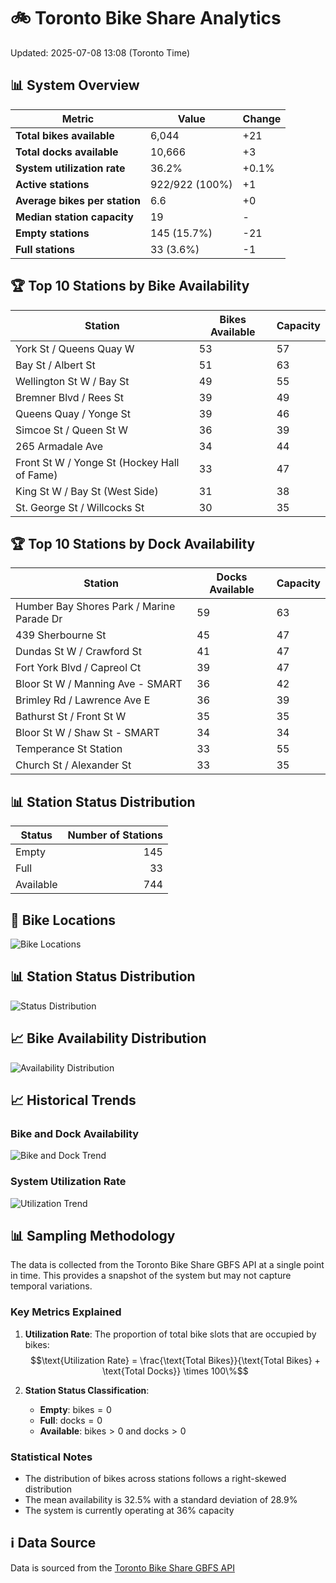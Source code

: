 # 🚲 Toronto Bike Share Analytics

Updated: 2025-07-08 13:08 (Toronto Time)

## 📊 System Overview
| Metric | Value | Change |
|--------|-------|--------|
| **Total bikes available** | 6,044 | +21 |
| **Total docks available** | 10,666 | +3 |
| **System utilization rate** | 36.2% | +0.1% |
| **Active stations** | 922/922 (100%) | +1 |
| **Average bikes per station** | 6.6 | +0 |
| **Median station capacity** | 19 | - |
| **Empty stations** | 145 (15.7%) | -21 |
| **Full stations** | 33 (3.6%) | -1 |

## 🏆 Top 10 Stations by Bike Availability
| Station | Bikes Available | Capacity |
|---------|-----------------|----------|
| York St / Queens Quay W | 53 | 57 |
| Bay St / Albert St | 51 | 63 |
| Wellington St W / Bay St | 49 | 55 |
| Bremner Blvd / Rees St | 39 | 49 |
| Queens Quay / Yonge St | 39 | 46 |
| Simcoe St / Queen St W | 36 | 39 |
| 265 Armadale Ave | 34 | 44 |
| Front St W / Yonge St (Hockey Hall of Fame) | 33 | 47 |
| King St W / Bay St (West Side) | 31 | 38 |
| St. George St / Willcocks St | 30 | 35 |

## 🏆 Top 10 Stations by Dock Availability
| Station | Docks Available | Capacity |
|---------|-----------------|----------|
| Humber Bay Shores Park / Marine Parade Dr | 59 | 63 |
| 439 Sherbourne St | 45 | 47 |
| Dundas St W / Crawford St | 41 | 47 |
| Fort York  Blvd / Capreol Ct | 39 | 47 |
| Bloor St W / Manning Ave - SMART | 36 | 42 |
| Brimley Rd / Lawrence Ave E  | 36 | 39 |
| Bathurst St / Front St W | 35 | 35 |
| Bloor St W / Shaw St - SMART | 34 | 34 |
| Temperance St Station | 33 | 55 |
| Church St / Alexander St | 33 | 35 |

## 📊 Station Status Distribution
| Status     | Number of Stations |
|------------|-------------------:|
| Empty      | 145 |
| Full       | 33 |
| Available  | 744 |

## 📍 Bike Locations
![Bike Locations](docs/plots/location_plot.png)

## 📊 Station Status Distribution
![Status Distribution](docs/plots/status_distribution.png)

## 📈 Bike Availability Distribution
![Availability Distribution](docs/plots/availability_dist.png)

## 📈 Historical Trends
### Bike and Dock Availability
![Bike and Dock Trend](docs/plots/time_series/bike_dock_trend.png)

### System Utilization Rate
![Utilization Trend](docs/plots/time_series/utilization_trend.png)

## 📊 Sampling Methodology
The data is collected from the Toronto Bike Share GBFS API at a single point in time. This provides a snapshot of the system but may not capture temporal variations.

### Key Metrics Explained
1. **Utilization Rate**: The proportion of total bike slots that are occupied by bikes:
   $$\text{Utilization Rate} = \frac{\text{Total Bikes}}{\text{Total Bikes} + \text{Total Docks}} \times 100\%$$

2. **Station Status Classification**:
   - **Empty**: $\text{bikes} = 0$
   - **Full**: $\text{docks} = 0$
   - **Available**: $\text{bikes} > 0$ and $\text{docks} > 0$

### Statistical Notes
- The distribution of bikes across stations follows a right-skewed distribution
- The mean availability is 32.5% with a standard deviation of 28.9%
- The system is currently operating at 36% capacity

## ℹ️ Data Source
Data is sourced from the [Toronto Bike Share GBFS API](https://tor.publicbikesystem.net/ube/gbfs/v1/en/station_status)
